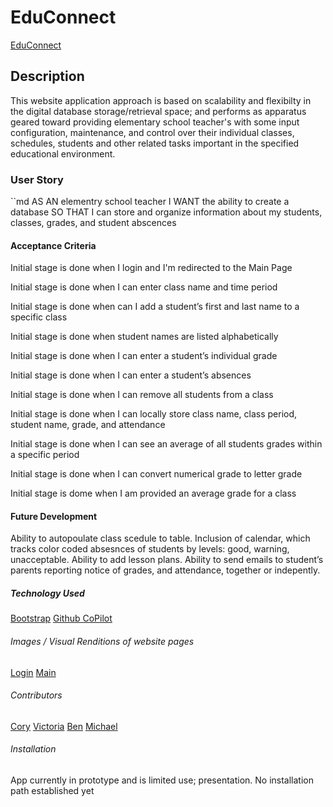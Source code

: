 # EduConnect
 [EduConnect](https://doebelc.github.io/EduConnect/)

## Description 

This website application approach is based on scalability and flexibilty in the digital database storage/retrieval space; and performs as apparatus geared toward providing elementary school teacher's with some input configuration, maintenance, and control over their individual classes, schedules, students and other related tasks important in the specified educational environment.

### User Story

``md
AS AN elementry school teacher
I WANT the ability to create a database
SO THAT I can store and organize information about my students, classes, grades, and student abscences

#### Acceptance Criteria
Initial stage is done when I login and I'm redirected to the Main Page

Initial stage is done when I can enter class name and time period

Initial stage is done when can I add a student’s first and last name to a specific class

Initial stage is done when student names are listed alphabetically

Initial stage is done when I can enter a student’s individual grade

Initial stage is done when I can enter a student’s absences

Initial stage is done when I can remove all students from a class

Initial stage is done when I can locally store class name, class period, student name, grade, and attendance

Initial stage is done when I can see an average of all students grades within a specific period

Initial stage is done when I can convert numerical grade to letter grade 

Initial stage is dome when I am provided an average grade for a class

#### Future Development

 Ability to autopoulate class scedule to table. Inclusion of calendar, which tracks color coded absesnces of students by levels: good, warning, unacceptable. Ability to add lesson plans. Ability to send emails to student’s parents reporting notice of grades, and attendance, together or indepently.

##### Technology Used 

[Bootstrap](https://getbootstrap.com)
[Github CoPilot](https://docs.github.com/en/copilot)

###### Images / Visual Renditions of website pages
[Login](assets/images/landing.png)
[Main](assets/images/main.png)

###### Contributors
[Cory](https://github.com/doebelc)
[Victoria](https://github.com/vicmrtnz)
[Ben](https://github.com/bjaegerthomas)
[Michael](https://github.com/MTS-sip)

###### Installation
App currently in prototype and is limited use; presentation. No installation path established yet 

